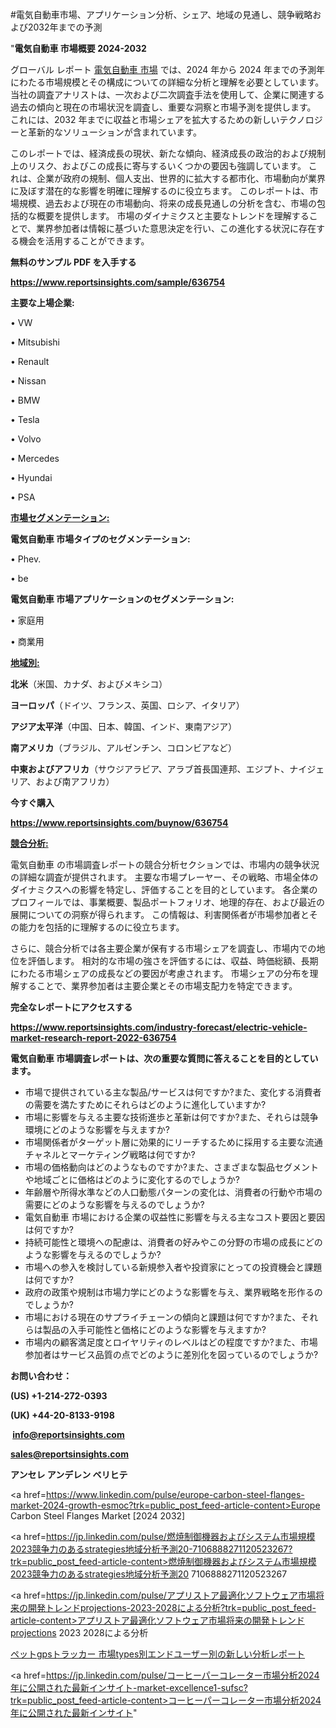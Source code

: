 #電気自動車市場、アプリケーション分析、シェア、地域の見通し、競争戦略および2032年までの予測

"<strong>電気自動車 市場概要 2024-2032</strong>

グローバル レポート <a href=https://www.reportsinsights.com/sample/636754>電気自動車 市場</a> では、2024 年から 2024 年までの予測年にわたる市場規模とその構成についての詳細な分析と理解を必要としています。 当社の調査アナリストは、一次および二次調査手法を使用して、企業に関連する過去の傾向と現在の市場状況を調査し、重要な洞察と市場予測を提供します。 これには、2032 年までに収益と市場シェアを拡大​​するための新しいテクノロジーと革新的なソリューションが含まれています。

このレポートでは、経済成長の現状、新たな傾向、経済成長の政治的および規制上のリスク、およびこの成長に寄与するいくつかの要因も強調しています。 これは、企業が政府の規制、個人支出、世界的に拡大する都市化、市場動向が業界に及ぼす潜在的な影響を明確に理解するのに役立ちます。 このレポートは、市場規模、過去および現在の市場動向、将来の成長見通しの分析を含む、市場の包括的な概要を提供します。 市場のダイナミクスと主要なトレンドを理解することで、業界参加者は情報に基づいた意思決定を行い、この進化する状況に存在する機会を活用することができます。

<strong><b>無料のサンプル PDF を入手する</b></strong>

<a href=https://www.reportsinsights.com/sample/636754><strong><u>https://www.reportsinsights.com/sample/636754</u></strong></a>

<strong>主要な上場企業:</strong>

• VW

• Mitsubishi

• Renault

• Nissan

• BMW

• Tesla

• Volvo

• Mercedes

• Hyundai

• PSA

<strong><u>市場セグメンテーション</u></strong><strong><u>:</u></strong>

<strong>電気自動車 市場タイプのセグメンテーション:</strong>

• Phev.

• be

<strong>電気自動車 市場アプリケーションのセグメンテーション:</strong>

• 家庭用

• 商業用

<strong><u>地域別</u></strong><strong><u>:</u></strong>

<strong>北米</strong>（米国、カナダ、およびメキシコ）

<strong>ヨーロッパ</strong>（ドイツ、フランス、英国、ロシア、イタリア）

<strong>アジア太平洋</strong>（中国、日本、韓国、インド、東南アジア）

<strong>南アメリカ</strong>（ブラジル、アルゼンチン、コロンビアなど）

<strong>中東およびアフリカ</strong>（サウジアラビア、アラブ首長国連邦、エジプト、ナイジェリア、および南アフリカ）

<strong>今すぐ購入</strong>

<a href=https://www.reportsinsights.com/buynow/636754><strong><u>https://www.reportsinsights.com/buynow/636754</u></strong></a>

<strong><u>競合分析:</u></strong>

電気自動車 の市場調査レポートの競合分析セクションでは、市場内の競争状況の詳細な調査が提供されます。 主要な市場プレーヤー、その戦略、市場全体のダイナミクスへの影響を特定し、評価することを目的としています。 各企業のプロフィールでは、事業概要、製品ポートフォリオ、地理的存在、および最近の展開についての洞察が得られます。 この情報は、利害関係者が市場参加者とその能力を包括的に理解するのに役立ちます。

さらに、競合分析では各主要企業が保有する市場シェアを調査し、市場内での地位を評価します。 相対的な市場の強さを評価するには、収益、時価総額、長期にわたる市場シェアの成長などの要因が考慮されます。 市場シェアの分布を理解することで、業界参加者は主要企業とその市場支配力を特定できます。

<strong>完全なレポートにアクセスする</strong>

<a href=https://www.reportsinsights.com/industry-forecast/electric-vehicle-market-research-report-2022-636754><strong><u><b>https://www.reportsinsights.com/industry-forecast/electric-vehicle-market-research-report-2022-636754</b></u></strong></a>

<strong><b>電気自動車 市場調査レポートは、次の重要な質問に答えることを目的としています。</b></strong>
<ul>
  <li>市場で提供されている主な製品/サービスは何ですか?また、変化する消費者の需要を満たすためにそれらはどのように進化していますか?</li>
  <li>市場に影響を与える主要な技術進歩と革新は何ですか?また、それらは競争環境にどのような影響を与えますか?</li>
  <li>市場関係者がターゲット層に効果的にリーチするために採用する主要な流通チャネルとマーケティング戦略は何ですか?</li>
  <li>市場の価格動向はどのようなものですか?また、さまざまな製品セグメントや地域ごとに価格はどのように変化するのでしょうか?</li>
  <li>年齢層や所得水準などの人口動態パターンの変化は、消費者の行動や市場の需要にどのような影響を与えるのでしょうか?</li>
  <li>電気自動車 市場における企業の収益性に影響を与える主なコスト要因と要因は何ですか?</li>
  <li>持続可能性と環境への配慮は、消費者の好みやこの分野の市場の成長にどのような影響を与えるのでしょうか?</li>
  <li>市場への参入を検討している新規参入者や投資家にとっての投資機会と課題は何ですか?</li>
  <li>政府の政策や規制は市場力学にどのような影響を与え、業界戦略を形作るのでしょうか?</li>
  <li>市場における現在のサプライチェーンの傾向と課題は何ですか?また、それらは製品の入手可能性と価格にどのような影響を与えますか?</li>
  <li>市場内の顧客満足度とロイヤリティのレベルはどの程度ですか?また、市場参加者はサービス品質の点でどのように差別化を図っているのでしょうか?</li>
</ul>
<strong>お問い合わせ：</strong>

<strong>(US) +1-214-272-0393</strong>

<strong>(UK) +44-20-8133-9198</strong>

<strong> </strong><a href=info@reportsinsights.com><strong><u>info@reportsinsights.com</u></strong></a>

<a href=sales@reportsinsights.com><strong><u>sales@reportsinsights.com</u></strong></a>

<strong>アンセレ アンデレン ベリヒテ</strong>

<a href=https://www.linkedin.com/pulse/europe-carbon-steel-flanges-market-2024-growth-esmoc?trk=public_post_feed-article-content>Europe Carbon Steel Flanges Market [2024 2032]</a>

<a href=https://jp.linkedin.com/pulse/燃焼制御機器およびシステム市場規模2023競争力のあるstrategies地域分析予測20-7106888271120523267?trk=public_post_feed-article-content>燃焼制御機器およびシステム市場規模2023競争力のあるstrategies地域分析予測20 7106888271120523267</a>

<a href=https://jp.linkedin.com/pulse/アプリストア最適化ソフトウェア市場将来の開発トレンドprojections-2023-2028による分析?trk=public_post_feed-article-content>アプリストア最適化ソフトウェア市場将来の開発トレンドprojections 2023 2028による分析</a>

<a href=https://www.linkedin.com/pulse/ペットgpsトラッカー-市場types別エンドユーザー別の新しい分析レポート-reportsinsights-pvt-ltd/>ペットgpsトラッカー 市場types別エンドユーザー別の新しい分析レポート</a>

<a href=https://jp.linkedin.com/pulse/コーヒーパーコレーター市場分析2024年に公開された最新インサイト-market-excellence1-sufsc?trk=public_post_feed-article-content>コーヒーパーコレーター市場分析2024年に公開された最新インサイト</a>"
